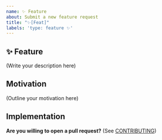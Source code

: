 ```yaml
---
name: ✨ Feature
about: Submit a new feature request
title: "✨[Feat]"
labels: 'type: feature ✨'
---
```


## ✨ Feature

<!--
    What is the feature you would like to see in **the-repo-name**?
    Is this related to a SIP? If so, please link it!
-->

(Write your description here)

## Motivation

<!--
    Why should this feature be implemented?
    How would this feature be used?
	What module(s) does this affect?

    Is this feature request related to a problem? If so, please describe.
    Please link to any relevant issues or other PRs!
-->

(Outline your motivation here)

## Implementation

<!--
    What needs to be built for the feature to be supported?
	What module(s) does this feature affect? Or is it a new module?
    How should this feature be implemented?
-->

**Are you willing to open a pull request?** (See
[CONTRIBUTING](../../CONTRIBUTING.md))
